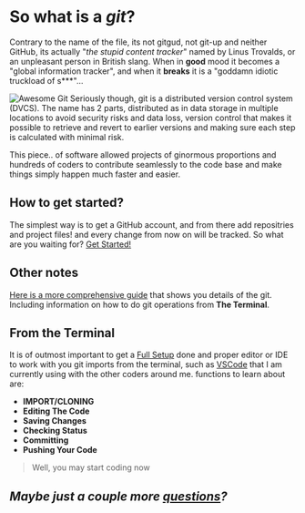 # So what is a *git*?
 
Contrary to the name of the file, its not gitgud, not git-up and neither GitHub, its actually "*the stupid content tracker*" named by Linus Trovalds, or an unpleasant person in British slang. When in **good** mood it becomes a "global information tracker", and when it **breaks** it is a "goddamn idiotic truckload of s***"...
 
 ![Awesome Git](https://miro.medium.com/max/3508/1*tnvRls6Dg7vFt0zGdtfu_w.png)
Seriously though, git is a distributed version control system (DVCS). The name has 2 parts, distributed as in data storage in multiple locations to avoid security risks and data loss, version control that makes it possible to retrieve and revert to earlier versions and making sure each step is calculated with minimal risk.

This piece.. of software allowed projects of ginormous proportions and hundreds of coders to contribute seamlessly to the code base and make things simply happen much faster and easier.

## How to get started?

The simplest way is to get a GitHub account, and from there add repositries and project files! and every change from now on will be tracked. So what are you waiting for? [Get Started!](https://github.com/)

## Other notes

[Here is a more comprehensive guide](https://www.udemy.com/blog/git-tutorial-a-comprehensive-guide/) that shows you details of the git. Including information on how to do git operations from **The Terminal**.

## From the Terminal

It is of outmost important to get a [Full Setup](https://codefellows.github.io/code-201-prework/prework/windows/02_WSL_Ubuntu_setup.html) done and  proper editor or IDE to work with you git imports from the terminal, such as [VSCode](https://code.visualstudio.com/) that I am currently using with the other coders around me. functions to learn about are:
* **IMPORT/CLONING**
* **Editing The Code**
* **Saving Changes**
* **Checking Status**
* **Committing**
* **Pushing Your Code**

> Well, you may start coding now

## *Maybe just a couple more [questions](https://abukhalil95.github.io/learning-journal/the_3w)?*
